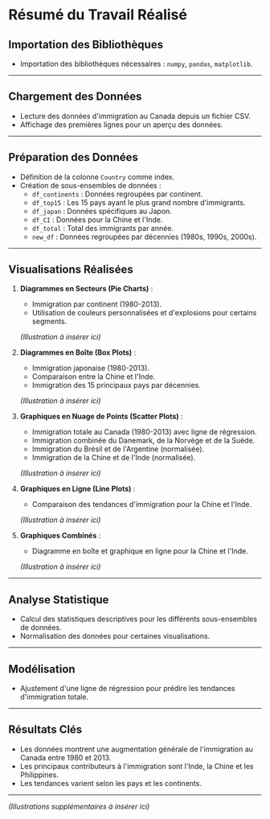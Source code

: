 # Résumé du Travail Réalisé

## Importation des Bibliothèques
- Importation des bibliothèques nécessaires : `numpy`, `pandas`, `matplotlib`.

---

## Chargement des Données
- Lecture des données d'immigration au Canada depuis un fichier CSV.
- Affichage des premières lignes pour un aperçu des données.

---

## Préparation des Données
- Définition de la colonne `Country` comme index.
- Création de sous-ensembles de données :
    - `df_continents` : Données regroupées par continent.
    - `df_top15` : Les 15 pays ayant le plus grand nombre d'immigrants.
    - `df_japan` : Données spécifiques au Japon.
    - `df_CI` : Données pour la Chine et l'Inde.
    - `df_total` : Total des immigrants par année.
    - `new_df` : Données regroupées par décennies (1980s, 1990s, 2000s).

---

## Visualisations Réalisées
1. **Diagrammes en Secteurs (Pie Charts)** :
     - Immigration par continent (1980-2013).
     - Utilisation de couleurs personnalisées et d'explosions pour certains segments.

     *(Illustration à insérer ici)*

2. **Diagrammes en Boîte (Box Plots)** :
     - Immigration japonaise (1980-2013).
     - Comparaison entre la Chine et l'Inde.
     - Immigration des 15 principaux pays par décennies.

     *(Illustration à insérer ici)*

3. **Graphiques en Nuage de Points (Scatter Plots)** :
     - Immigration totale au Canada (1980-2013) avec ligne de régression.
     - Immigration combinée du Danemark, de la Norvège et de la Suède.
     - Immigration du Brésil et de l'Argentine (normalisée).
     - Immigration de la Chine et de l'Inde (normalisée).

     *(Illustration à insérer ici)*

4. **Graphiques en Ligne (Line Plots)** :
     - Comparaison des tendances d'immigration pour la Chine et l'Inde.

     *(Illustration à insérer ici)*

5. **Graphiques Combinés** :
     - Diagramme en boîte et graphique en ligne pour la Chine et l'Inde.

     *(Illustration à insérer ici)*

---

## Analyse Statistique
- Calcul des statistiques descriptives pour les différents sous-ensembles de données.
- Normalisation des données pour certaines visualisations.

---

## Modélisation
- Ajustement d'une ligne de régression pour prédire les tendances d'immigration totale.

---

## Résultats Clés
- Les données montrent une augmentation générale de l'immigration au Canada entre 1980 et 2013.
- Les principaux contributeurs à l'immigration sont l'Inde, la Chine et les Philippines.
- Les tendances varient selon les pays et les continents.

---

*(Illustrations supplémentaires à insérer ici)*